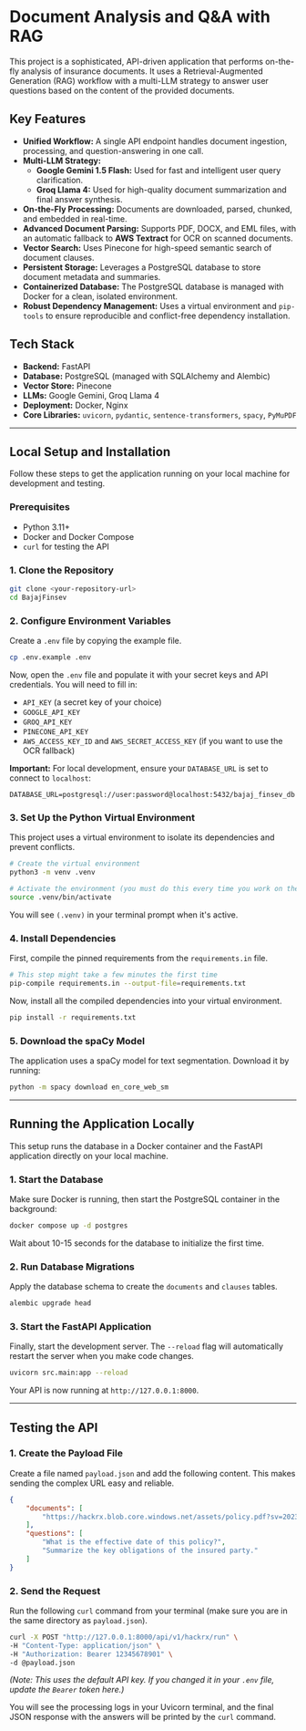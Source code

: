 # Document Analysis and Q&A with RAG

This project is a sophisticated, API-driven application that performs on-the-fly analysis of insurance documents. It uses a Retrieval-Augmented Generation (RAG) workflow with a multi-LLM strategy to answer user questions based on the content of the provided documents.

## Key Features

*   **Unified Workflow:** A single API endpoint handles document ingestion, processing, and question-answering in one call.
*   **Multi-LLM Strategy:**
    *   **Google Gemini 1.5 Flash:** Used for fast and intelligent user query clarification.
    *   **Groq Llama 4:** Used for high-quality document summarization and final answer synthesis.
*   **On-the-Fly Processing:** Documents are downloaded, parsed, chunked, and embedded in real-time.
*   **Advanced Document Parsing:** Supports PDF, DOCX, and EML files, with an automatic fallback to **AWS Textract** for OCR on scanned documents.
*   **Vector Search:** Uses Pinecone for high-speed semantic search of document clauses.
*   **Persistent Storage:** Leverages a PostgreSQL database to store document metadata and summaries.
*   **Containerized Database:** The PostgreSQL database is managed with Docker for a clean, isolated environment.
*   **Robust Dependency Management:** Uses a virtual environment and `pip-tools` to ensure reproducible and conflict-free dependency installation.

## Tech Stack

*   **Backend:** FastAPI
*   **Database:** PostgreSQL (managed with SQLAlchemy and Alembic)
*   **Vector Store:** Pinecone
*   **LLMs:** Google Gemini, Groq Llama 4
*   **Deployment:** Docker, Nginx
*   **Core Libraries:** `uvicorn`, `pydantic`, `sentence-transformers`, `spacy`, `PyMuPDF`

---

## Local Setup and Installation

Follow these steps to get the application running on your local machine for development and testing.

### Prerequisites

*   Python 3.11+
*   Docker and Docker Compose
*   `curl` for testing the API

### 1. Clone the Repository

```bash
git clone <your-repository-url>
cd BajajFinsev
```

### 2. Configure Environment Variables

Create a `.env` file by copying the example file.

```bash
cp .env.example .env
```

Now, open the `.env` file and populate it with your secret keys and API credentials. You will need to fill in:
*   `API_KEY` (a secret key of your choice)
*   `GOOGLE_API_KEY`
*   `GROQ_API_KEY`
*   `PINECONE_API_KEY`
*   `AWS_ACCESS_KEY_ID` and `AWS_SECRET_ACCESS_KEY` (if you want to use the OCR fallback)

**Important:** For local development, ensure your `DATABASE_URL` is set to connect to `localhost`:
```
DATABASE_URL=postgresql://user:password@localhost:5432/bajaj_finsev_db
```

### 3. Set Up the Python Virtual Environment

This project uses a virtual environment to isolate its dependencies and prevent conflicts.

```bash
# Create the virtual environment
python3 -m venv .venv

# Activate the environment (you must do this every time you work on the project)
source .venv/bin/activate
```
You will see `(.venv)` in your terminal prompt when it's active.

### 4. Install Dependencies

First, compile the pinned requirements from the `requirements.in` file.

```bash
# This step might take a few minutes the first time
pip-compile requirements.in --output-file=requirements.txt
```

Now, install all the compiled dependencies into your virtual environment.

```bash
pip install -r requirements.txt
```

### 5. Download the spaCy Model

The application uses a spaCy model for text segmentation. Download it by running:

```bash
python -m spacy download en_core_web_sm
```

---

## Running the Application Locally

This setup runs the database in a Docker container and the FastAPI application directly on your local machine.

### 1. Start the Database

Make sure Docker is running, then start the PostgreSQL container in the background:

```bash
docker compose up -d postgres
```
Wait about 10-15 seconds for the database to initialize the first time.

### 2. Run Database Migrations

Apply the database schema to create the `documents` and `clauses` tables.

```bash
alembic upgrade head
```

### 3. Start the FastAPI Application

Finally, start the development server. The `--reload` flag will automatically restart the server when you make code changes.

```bash
uvicorn src.main:app --reload
```

Your API is now running at `http://127.0.0.1:8000`.

---

## Testing the API

### 1. Create the Payload File

Create a file named `payload.json` and add the following content. This makes sending the complex URL easy and reliable.

```json
{
    "documents": [
        "https://hackrx.blob.core.windows.net/assets/policy.pdf?sv=2023-01-03&st=2025-07-04T09%3A11%3A24Z&se=2027-07-05T09%3A11%3A00Z&sr=b&sp=r&sig=N4a9OU0w0QXO6AOIBiu4bpl7AXvEZogeT%2FjUHNO7HzQ%3D"
    ],
    "questions": [
        "What is the effective date of this policy?",
        "Summarize the key obligations of the insured party."
    ]
}
```

### 2. Send the Request

Run the following `curl` command from your terminal (make sure you are in the same directory as `payload.json`).

```bash
curl -X POST "http://127.0.0.1:8000/api/v1/hackrx/run" \
-H "Content-Type: application/json" \
-H "Authorization: Bearer 12345678901" \
-d @payload.json
```
*(Note: This uses the default API key. If you changed it in your `.env` file, update the `Bearer` token here.)*

You will see the processing logs in your Uvicorn terminal, and the final JSON response with the answers will be printed by the `curl` command.
